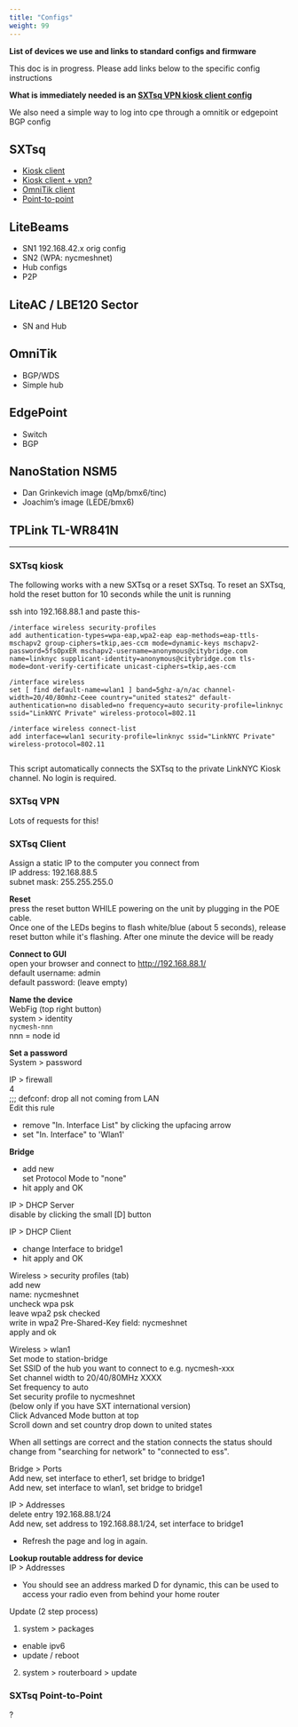 ```yaml
---
title: "Configs"
weight: 99
---
```


**List of devices we use and links to standard configs and firmware**   
  
This doc is in progress. Please add links below to the specific config instructions   
  
**What is immediately needed is an [SXTsq VPN kiosk client config](#sxtVpn)**  
  
We also need a simple way to log into cpe through a omnitik or edgepoint BGP config  
  
## SXTsq    
* [Kiosk client](#sxtKiosk)   
* [Kiosk client + vpn?](#sxtVpn)  
* [OmniTik client](#sxtClient)  
* [Point-to-point](#sxtP2P)   
  
## LiteBeams    
* SN1 192.168.42.x orig config    
* SN2 (WPA: nycmeshnet)    
* Hub configs    
* P2P    
  
## LiteAC / LBE120 Sector    
* SN and Hub  
  
## OmniTik    
* BGP/WDS    
* Simple hub  
  
## EdgePoint    
* Switch    
* BGP    
  
## NanoStation NSM5    
* Dan Grinkevich image (qMp/bmx6/tinc)    
* Joachim’s image (LEDE/bmx6)  

## TPLink TL-WR841N  
  
---  
  
### <a name="sxtKiosk"></a>SXTsq kiosk  
  
The following works with a new SXTsq or a reset SXTsq. To reset an SXTsq, hold the reset button for 10 seconds while the unit is running  
  
ssh into 192.168.88.1 and paste this-  
  
```  
/interface wireless security-profiles  
add authentication-types=wpa-eap,wpa2-eap eap-methods=eap-ttls-mschapv2 group-ciphers=tkip,aes-ccm mode=dynamic-keys mschapv2-password=5fsOpxER mschapv2-username=anonymous@citybridge.com name=linknyc supplicant-identity=anonymous@citybridge.com tls-mode=dont-verify-certificate unicast-ciphers=tkip,aes-ccm  
  
/interface wireless  
set [ find default-name=wlan1 ] band=5ghz-a/n/ac channel-width=20/40/80mhz-Ceee country="united states2" default-authentication=no disabled=no frequency=auto security-profile=linknyc ssid="LinkNYC Private" wireless-protocol=802.11  
  
/interface wireless connect-list  
add interface=wlan1 security-profile=linknyc ssid="LinkNYC Private" wireless-protocol=802.11  
  
```  
  
This script automatically connects the SXTsq to the private LinkNYC Kiosk channel. No login is required.  
  
### <a name="sxtVpn"></a>SXTsq VPN  
  
Lots of requests for this!  



  
### <a name="sxtClient"></a>SXTsq Client    
  
  
Assign a static IP to the computer you connect from  
IP address: 192.168.88.5  
subnet mask: 255.255.255.0  
  
  
**Reset**  
press the reset button WHILE powering on the unit by plugging in the POE cable.  
Once one of the LEDs begins to flash white/blue (about 5 seconds), release reset button while it's flashing. After one minute the device will be ready  
  
**Connect to GUI**  
open your browser and connect to http://192.168.88.1/  
default username: admin  
default password: (leave empty)  
  
**Name the device**   
WebFig  (top right button)  
system > identity  
`nycmesh-nnn`  
nnn = node id  
  
**Set a password**  
System > password  
  
IP > firewall  
4  
;;; defconf: drop all not coming from LAN  
Edit this rule  
- remove "In. Interface List" by clicking the upfacing arrow  
- set "In. Interface" to 'Wlan1'  
  
**Bridge**  
- add new  
set Protocol Mode to "none"  
- hit apply and OK  
  
IP > DHCP Server  
disable by clicking the small [D] button  
  
IP > DHCP Client  
- change Interface to bridge1  
- hit apply and OK  
  
Wireless > security profiles (tab)  
add new  
name: nycmeshnet  
uncheck wpa psk  
leave wpa2 psk checked  
write in wpa2 Pre-Shared-Key field: nycmeshnet  
apply and ok  
  
Wireless > wlan1  
Set mode to station-bridge  
Set SSID of the hub you want to connect to e.g. nycmesh-xxx   
Set channel width to 20/40/80MHz XXXX  
Set frequency to auto  
Set security profile to nycmeshnet  
(below only if you have SXT international version)  
Click Advanced Mode button at top  
Scroll down and set country drop down to united states  
  
When all settings are correct and the station connects the status should change from "searching for network" to "connected to ess".  
  
Bridge > Ports   
Add new, set interface to ether1, set bridge to bridge1  
Add new, set interface to wlan1, set bridge to bridge1  
  
IP  > Addresses   
delete entry 192.168.88.1/24  
Add new, set address to 192.168.88.1/24, set interface to bridge1  
  
- Refresh the page and log in again.  
  
**Lookup routable address for device**  
IP > Addresses  
- You should see an address marked D for dynamic, this can be used to access your radio even from behind your home router  
  
Update (2 step process)  
1. system > packages  
- enable ipv6  
- update / reboot  
2. system > routerboard > update  
  
  
### <a name="sxtP2P"></a>SXTsq Point-to-Point  
  
?  
  
  
  
  
  
  
  
  
  
  
  
  
  
  
  
